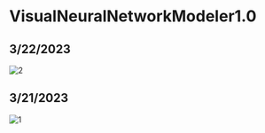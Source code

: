 # VisualNeuralNetworkModeler1.0

## 3/22/2023
![2](https://user-images.githubusercontent.com/88215020/227120582-2535d4db-7ef9-4b3b-8988-005190c12efe.JPG)

## 3/21/2023 
![1](https://user-images.githubusercontent.com/88215020/227072784-2791330d-b77e-4c2a-85e4-76598a3cc02c.JPG)
